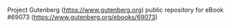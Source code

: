 Project Gutenberg (https://www.gutenberg.org) public repository for eBook #69073 (https://www.gutenberg.org/ebooks/69073)
